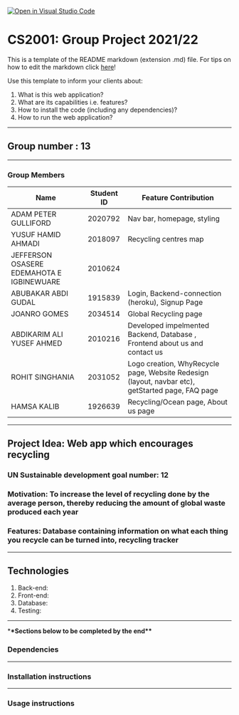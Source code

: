 [![Open in Visual Studio Code](https://classroom.github.com/assets/open-in-vscode-f059dc9a6f8d3a56e377f745f24479a46679e63a5d9fe6f495e02850cd0d8118.svg)](https://classroom.github.com/online_ide?assignment_repo_id=6108078&assignment_repo_type=AssignmentRepo)

# CS2001: Group Project 2021/22

This is a template of the README markdown (extension .md) file. For tips on how to edit the markdown click [here](https://guides.github.com/features/mastering-markdown/)!

Use this template to inform your clients about:

1. What is this web application?
2. What are its capabilities i.e. features?
3. How to install the code (including any dependencies)?
4. How to run the web application?

---

## Group number : 13

---

### Group Members

| Name                                      | Student ID | Feature Contribution          |
| ----------------------------------------- | ---------- | ------------------------------|
| ADAM PETER GULLIFORD                      | 2020792    | Nav bar, homepage, styling    |
| YUSUF HAMID AHMADI                        | 2018097    | Recycling centres map         |
| JEFFERSON OSASERE EDEMAHOTA E IGBINEWUARE | 2010624    |                               |
| ABUBAKAR ABDI GUDAL                       | 1915839    | Login, Backend-connection (heroku), Signup Page |
| JOANRO GOMES                              | 2034514    | Global Recycling page                              |
| ABDIKARIM ALI YUSEF AHMED                 | 2010216    |Developed impelmented Backend, Database , Frontend about us and contact us|
| ROHIT SINGHANIA                           | 2031052    |Logo creation, WhyRecycle page, Website Redesign (layout, navbar etc), getStarted page, FAQ page|
| HAMSA KALIB                               | 1926639    |Recycling/Ocean page, About us page|

---

## Project Idea: Web app which encourages recycling

### UN Sustainable development goal number: 12

### Motivation: To increase the level of recycling done by the average person, thereby reducing the amount of global waste produced each year

### Features: Database containing information on what each thing you recycle can be turned into, recycling tracker

---

## Technologies

1. Back-end:
2. Front-end:
3. Database:
4. Testing:

---

\***\*Sections below to be completed by the end\*\***

### Dependencies

---

### Installation instructions

---

### Usage instructions
